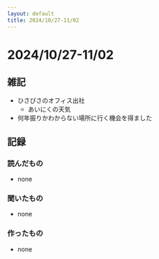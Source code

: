 ```yaml
---
layout: default
title: 2024/10/27-11/02
---
```


# 2024/10/27-11/02

## 雑記

* ひさびさのオフィス出社
  * あいにくの天気
* 何年振りかわからない場所に行く機会を得ました

## 記録

### 読んだもの

* none

### 聞いたもの

* none

### 作ったもの

* none
